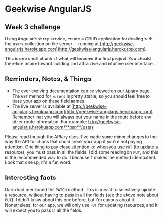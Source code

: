 # Geekwise AngularJS

## Week 3 challenge

Using Angular's `$http` service, create a CRUD application for dealing with the `users` collection on the server -- running at [http://geekwise-angularjs.herokuapp.com](http://geekwise-angularjs.herokuapp.com).

This is one small chunk of what will become the final project. You should therefore aspire toward building and attractive and intuitive user interface.

## Reminders, Notes, & Things

- The ever evolving documentation can be viewed on [our Apiary page](http://docs.geekwise.apiary.io). The `GET` method for `/users` is pretty stable, so you should feel free to base your app on these field names.
- The live server is available at [http://geekwise-angularjs.herokuapp.com](http://geekwise-angularjs.herokuapp.com). Remember that you will always put your name in the route before any other route information. For example: http://geekwise-angularjs.herokuapp.com/**ben**/users

Please read through the APIary docs. I've made some minor changes to the way the API functions that could break your app if you're not paying attention. One thing to pay close attention to: when you use `PUT` (to update a resource), you must pass in all the fields. I did some reading on `PUT`, and this is the recommended way to do it because it makes the method idempotent. Look that one up, it's a fun word.

## Interesting facts

Darin had mentioned the `PATCH` method. This is meant to selectively update a resource, without having to pass in all the fields (see the above note about `PUT`). I didn't know about this one before, but I'm curious about it. Nonetheless, for our app, we will only use `PUT` for updating resources, and it will expect you to pass in all the fields.
